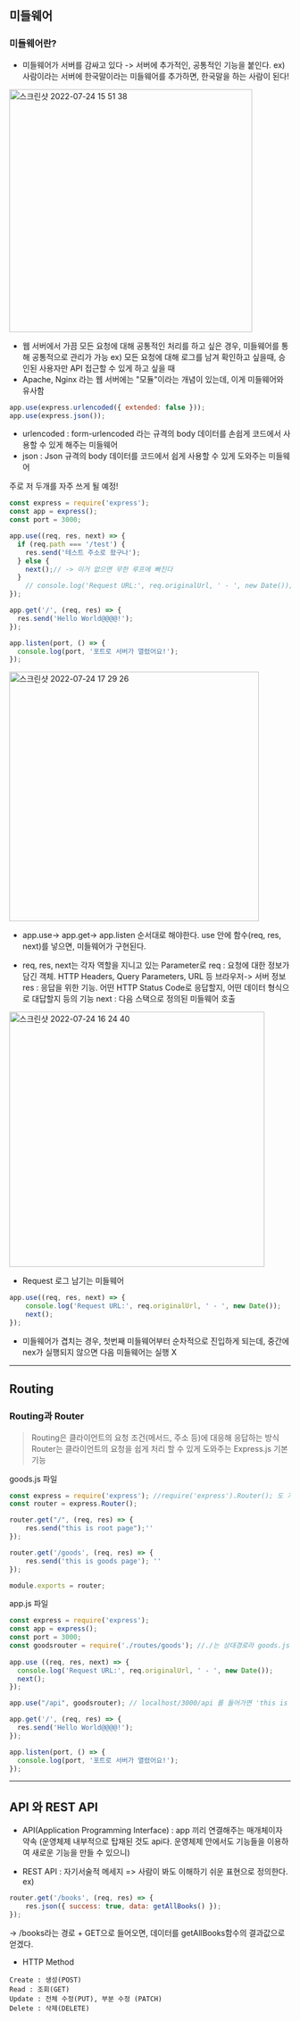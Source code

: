 ## 미들웨어

### 미들웨어란?

* 미들웨어가 서버를 감싸고 있다 -> 서버에 추가적인, 공통적인 기능을 붙인다.
   ex) 사람이라는 서버에 한국말이라는 미들웨어를 추가하면, 한국말을 하는 사람이 된다! 

<img width="435" alt="스크린샷 2022-07-24 15 51 38" src="https://user-images.githubusercontent.com/92393851/180650194-9ab36acc-a8ff-477e-9b7e-5aa050a858a0.png">

* 웹 서버에서 가끔 모든 요청에 대해 공통적인 처리를 하고 싶은 경우, 미들웨어를 통해 공통적으로 관리가 가능
  ex) 모든 요청에 대해 로그를 남겨 확인하고 싶을때, 승인된 사용자만 API 접근할 수 있게 하고 싶을 때 
* Apache, Nginx 라는 웹 서버에는 "모듈"이라는 개념이 있는데, 이게 미들웨어와 유사함

```javascript
app.use(express.urlencoded({ extended: false }));
app.use(express.json());
```
 
 * urlencoded : form-urlencoded 라는 규격의 body 데이터를 손쉽게 코드에서 사용할 수 있게 해주는 미들웨어
 * json : Json 규격의 body 데이터를 코드에서 쉽게 사용할 수 있게 도와주는 미들웨어

주로 저 두개를 자주 쓰게 될 예정! 

```javascript
const express = require('express');
const app = express();
const port = 3000;

app.use((req, res, next) => {
  if (req.path === '/test') {
    res.send('테스트 주소로 왔구나');
  } else {
    next();// -> 이거 없으면 무한 루프에 빠진다
  }
    // console.log('Request URL:', req.originalUrl, ' - ', new Date()); // new Date() 를 통해 터미널에 현재 시간이 표시된다. 
});

app.get('/', (req, res) => {
  res.send('Hello World@@@@!');
});

app.listen(port, () => {
  console.log(port, '포트로 서버가 열렸어요!');
});
```

<img width="447" alt="스크린샷 2022-07-24 17 29 26" src="https://user-images.githubusercontent.com/92393851/180654368-746f6d52-dbbd-425e-8c21-08378d7f33ac.png">

* app.use-> app.get-> app.listen 순서대로 해야한다. 
  use 안에 함수(req, res, next)를 넣으면, 미들웨어가 구현된다. 
  
* req, res, next는 각자 역할을 지니고 있는 Parameter로 
  req : 요청에 대한 정보가 담긴 객체. HTTP Headers, Query Parameters, URL 등 브라우저-> 서버 정보
  res : 응답을 위한 기능. 어떤 HTTP Status Code로 응답할지, 어떤 데이터 형식으로 대답할지 등의 기능
  next : 다음 스택으로 정의된 미들웨어 호출
  
<img width="457" alt="스크린샷 2022-07-24 16 24 40" src="https://user-images.githubusercontent.com/92393851/180651509-d83fcba4-c201-433d-b02d-15fb417c59fb.png">

* Request 로그 남기는 미들웨어

```javascript
app.use((req, res, next) => {
    console.log('Request URL:', req.originalUrl, ' - ', new Date());
    next();
});
```

* 미들웨어가 겹치는 경우, 첫번째 미들웨어부터 순차적으로 진입하게 되는데, 중간에 nex가 실행되지 않으면 다음 미들웨어는 실행 X

---

## Routing 

### Routing과 Router
> Routing은 클라이언트의 요청 조건(메서드, 주소 등)에 대응해 응답하는 방식
> Router는 클라이언트의 요청을 쉽게 처리 할 수 있게 도와주는 Express.js 기본 기능

goods.js 파일

```javascript
const express = require('express'); //require('express').Router(); 도 가능
const router = express.Router();

router.get("/", (req, res) => {
    res.send("this is root page");''
});

router.get('/goods', (req, res) => {
    res.send('this is goods page'); ''
});

module.exports = router;

```

app.js 파일

```javascript
const express = require('express');
const app = express();
const port = 3000;
const goodsrouter = require('./routes/goods'); //./는 상대경로라 goods.js에서 .js 생략 가능
  
app.use ((req, res, next) => {
  console.log('Request URL:', req.originalUrl, ' - ', new Date());
  next();
});

app.use("/api", goodsrouter); // localhost/3000/api 를 들어가면 'this is root page'가 뜬다

app.get('/', (req, res) => {
  res.send('Hello World@@@@!');
});

app.listen(port, () => {
  console.log(port, '포트로 서버가 열렸어요!');
});
```


---

## API 와 REST API

* API(Application Programming Interface) : app 끼리 연결해주는 매개체이자 약속 
  (운영체제 내부적으로 탑재된 것도 api다. 운영체제 안에서도 기능들을 이용하여 새로운 기능을 만들 수 있으니)

* REST API : 자기서술적 메세지 => 사람이 봐도 이해하기 쉬운 표현으로 정의한다.
ex) 
```javascript
router.get('/books', (req, res) => {
	res.json({ success: true, data: getAllBooks() });
});
```
-> /books라는 경로 + GET으로 들어오면, 데이터를 getAllBooks함수의 결과값으로 얻겠다. 

* HTTP Method

````
Create : 생성(POST)
Read : 조회(GET)
Update : 전체 수정(PUT), 부분 수정 (PATCH)
Delete : 삭제(DELETE)
